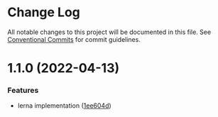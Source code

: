 # Change Log

All notable changes to this project will be documented in this file.
See [Conventional Commits](https://conventionalcommits.org) for commit guidelines.

# 1.1.0 (2022-04-13)


### Features

* lerna implementation ([1ee604d](https://github.com/HebertPereira/discovery-monorepo/commit/1ee604decbdcacf46f2ce8ff751a20cf48bfdf23))
